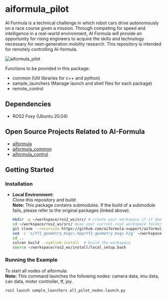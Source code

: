 # aiformula_pilot
AI Formula is a technical challenge in which robot cars drive autonomously on a race course given a mission. Through competing for speed and intelligence in a real-world environment, AI Formula will provide an opportunity for rising engineers to acquire the skills and technology necessary for next-generation mobility research. This repository is intended for remotely controlling AI-formula.

![aiformula_pilot](https://github.com/user-attachments/assets/88318d46-e031-4dab-8a2a-bb97d0ba08bb)

Functions to be provided in this package:
* common  (Util libraries for c++ and python)
* sample_launchers  (Manage launch and shell files for each package) 
* remote_control

## Dependencies
* ROS2 Foxy (Ubuntu 20.04)

## Open Source Projects Related to AI-Formula
* [aiformula](https://github.com/aiformula-support/aiformula)
* [aiformula_common](https://github.com/aiformula-support/aiformula_common)
* [aiformula_control](https://github.com/aiformula-support/aiformula_control)

## Getting Started

### Installation

* **Local Environment:**\
Clone this repository and build:\
**Note:** This package contains submodules. If the build of a submodule fails, please refer to the original packages (linked above).
  ```bash
  mkdir -p ~/workspace/ros2_ws/src/ # create your workspace if it does not exist
  cd ~/workspace/ros2_ws/src/ #use your current ros2 workspace folder
  git clone --recursive https://github.com/aiformula-support/aiformula_pilot.git
  sed -i 's/tf2_geometry_msgs\.hpp/tf2_geometry_msgs.h/g' ~/workspace/
  cd ..
  colcon build --symlink-install  # build the workspace
  source ~/workspace/ros2_ws/install/local_setup.bash
  ```

### Running the Example
To start all nodes of aiformula:\
**Note:** This command launches the following nodes: camera data, imu data, can data, motor controller, tf, joy.
```bash
ros2 launch sample_launchers all_pilot_nodes.launch.py
